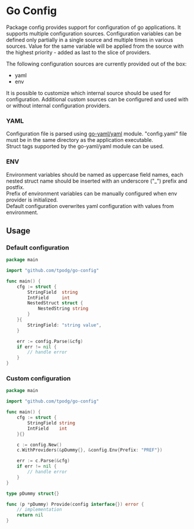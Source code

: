 # Go Config

Package config provides support for configuration of go applications. It supports multiple configuration sources. 
Configuration variables can be defined only partially in a single source and multiple times in various sources.
Value for the same variable will be applied from the source with the highest priority - added as last to the slice 
of providers.

The following configuration sources are currently provided out of the box:

* yaml
* env

It is possible to customize which internal source should be used for configuration. Additional custom sources can be
configured and used with or without internal configuration providers.

### YAML

Configuration file is parsed using [go-yaml/yaml](https://github.com/go-yaml/yaml/tree/v3) module.
"config.yaml" file must be in the same directory as the application executable.  
Struct tags supported by the go-yaml/yaml module can be used.

### ENV
Environment variables should be named as uppercase field names, each nested struct name should
be inserted with an underscore ("_") prefix and postfix.  
Prefix of environment variables can be manually configured when env provider is initialized.  
Default configuration overwrites yaml configuration with values from environment.

## Usage

### Default configuration

```go
package main

import "github.com/tpodg/go-config"

func main() {
	cfg := struct {
		StringField  string
		IntField     int
		NestedStruct struct {
			NestedString string
		}
	}{
		StringField: "string value",
	}

	err := config.Parse(&cfg)
	if err != nil {
		// handle error
	}
}
```

### Custom configuration

```go
package main

import "github.com/tpodg/go-config"

func main() {
	cfg := struct {
		StringField string
		IntField    int
	}{}

	c := config.New()
	c.WithProviders(&pDummy{}, &config.Env{Prefix: "PREF"})

	err := c.Parse(&cfg)
	if err != nil {
		// handle error
	}
}

type pDummy struct{}

func (p *pDummy) Provide(config interface{}) error {
	// implementation
	return nil
}
```
